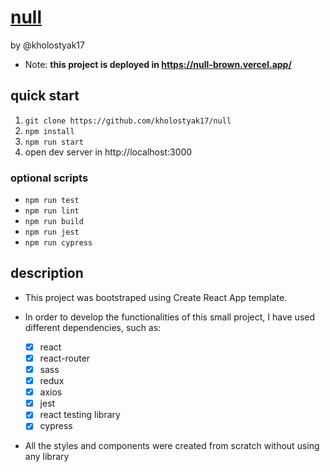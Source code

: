# [**null**](https://null-brown.vercel.app/)

by @kholostyak17

- Note: **this project is deployed in https://null-brown.vercel.app/**

## quick start

1. `git clone https://github.com/kholostyak17/null`
2. `npm install`
3. `npm run start`
4. open dev server in http://localhost:3000

### optional scripts

- `npm run test`
- `npm run lint`
- `npm run build`
- `npm run jest`
- `npm run cypress`

## description

- This project was bootstraped using Create React App template.

- In order to develop the functionalities of this small project, I have used different dependencies, such as:

  - [x] react
  - [x] react-router
  - [x] sass
  - [x] redux
  - [x] axios
  - [x] jest
  - [x] react testing library
  - [x] cypress

- All the styles and components were created from scratch without using any library
